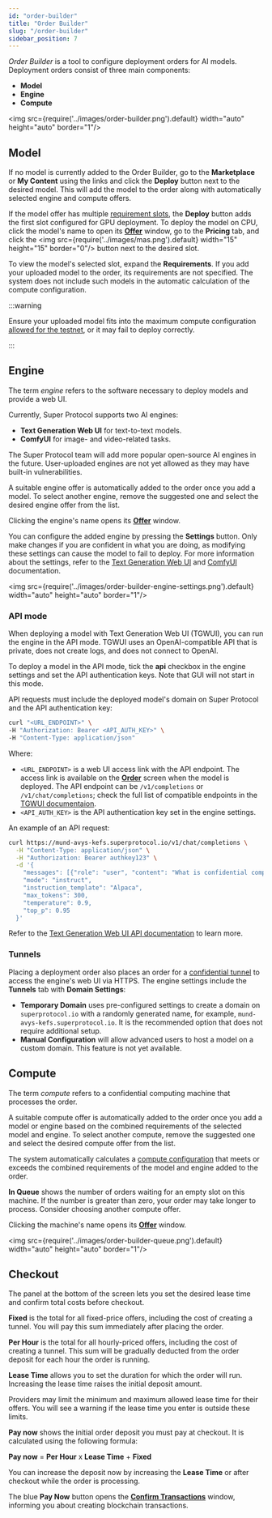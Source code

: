 ```yaml
---
id: "order-builder"
title: "Order Builder"
slug: "/order-builder"
sidebar_position: 7
---
```


_Order Builder_ is a tool to configure deployment orders for AI models. Deployment orders consist of three main components:

- **Model**
- **Engine**
- **Compute**

<img src={require('../images/order-builder.png').default} width="auto" height="auto" border="1"/>
<br/>

## Model

If no model is currently added to the Order Builder, go to the **Marketplace** or **My Content** using the links and click the **Deploy** button next to the desired model. This will add the model to the order along with automatically selected engine and compute offers.

If the model offer has multiple [requirement slots](/fundamentals/slots), the **Deploy** button adds the first slot configured for GPU deployment. To deploy the model on CPU, click the model's name to open its [**Offer**](/marketplace/models/offer) window, go to the **Pricing** tab, and click the <img src={require('../images/mas.png').default}  width="15" height="15" border="0"/> button next to the desired slot.

To view the model's selected slot, expand the **Requirements**. If you add your uploaded model to the order, its requirements are not specified. The system does not include such models in the automatic calculation of the compute configuration.

:::warning

Ensure your uploaded model fits into the maximum compute configuration [allowed for the testnet](/marketplace/limitations), or it may fail to deploy correctly.

:::

## Engine

The term _engine_ refers to the software necessary to deploy models and provide a web UI.

Currently, Super Protocol supports two AI engines:

- **Text Generation Web UI** for text-to-text models.
- **ComfyUI** for image- and video-related tasks.

The Super Protocol team will add more popular open-source AI engines in the future. User-uploaded engines are not yet allowed as they may have built-in vulnerabilities.

A suitable engine offer is automatically added to the order once you add a model. To select another engine, remove the suggested one and select the desired engine offer from the list.

Clicking the engine's name opens its [**Offer**](/marketplace/models/offer) window.

You can configure the added engine by pressing the **Settings** button. Only make changes if you are confident in what you are doing, as modifying these settings can cause the model to fail to deploy. For more information about the settings, refer to the [Text Generation Web UI](https://github.com/oobabooga/text-generation-webui/wiki) and [ComfyUI](https://docs.comfy.org/) documentation.

<img src={require('../images/order-builder-engine-settings.png').default} width="auto" height="auto" border="1"/>
<br/>

### API mode

When deploying a model with Text Generation Web UI (TGWUI), you can run the engine in the API mode. TGWUI uses an OpenAI-compatible API that is private, does not create logs, and does not connect to OpenAI.

To deploy a model in the API mode, tick the **api** checkbox in the engine settings and set the API authentication keys. Note that GUI will not start in this mode.

API requests must include the deployed model's domain on Super Protocol and the API authentication key:

```bash
curl "<URL_ENDPOINT>" \
-H "Authorization: Bearer <API_AUTH_KEY>" \
-H "Content-Type: application/json"
```

Where:

- `<URL_ENDPOINT>` is a web UI access link with the API endpoint. The access link is available on the [**Order**](/marketplace/all-orders/order) screen when the model is deployed. The API endpoint can be `/v1/completions` or `/v1/chat/completions`; check the full list of compatible endpoints in the [TGWUI documentaion](https://github.com/oobabooga/text-generation-webui/wiki/12-%E2%80%90-OpenAI-API#compatibility--not-so-compatibility).
- `<API_AUTH_KEY>` is the API authentication key set in the engine settings.

An example of an API request:

```bash
curl https://mund-avys-kefs.superprotocol.io/v1/chat/completions \
  -H "Content-Type: application/json" \
  -H "Authorization: Bearer authkey123" \
  -d '{
    "messages": [{"role": "user", "content": "What is confidential computing?"}],
    "mode": "instruct",
    "instruction_template": "Alpaca",
    "max_tokens": 300,
    "temperature": 0.9,
    "top_p": 0.95
  }'
```

Refer to the [Text Generation Web UI API documentation](https://github.com/oobabooga/text-generation-webui/wiki/12-%E2%80%90-OpenAI-API) to learn more.

### Tunnels

Placing a deployment order also places an order for a [confidential tunnel](https://docs.superprotocol.com/fundamentals/tunnels) to access the engine's web UI via HTTPS. The engine settings include the **Tunnels** tab with **Domain Settings**:

- **Temporary Domain** uses pre-configured settings to create a domain on `superprotocol.io` with a randomly generated name, for example, `mund-avys-kefs.superprotocol.io`. It is the recommended option that does not require additional setup.
- **Manual Configuration** will allow advanced users to host a model on a custom domain. This feature is not yet available.

## Compute

The term _compute_ refers to a confidential computing machine that processes the order.

A suitable compute offer is automatically added to the order once you add a model or engine based on the combined requirements of the selected model and engine. To select another compute, remove the suggested one and select the desired compute offer from the list.

The system automatically calculates a [compute configuration](/fundamentals/slots#configuration) that meets or exceeds the combined requirements of the model and engine added to the order.

**In Queue** shows the number of orders waiting for an empty slot on this machine. If the number is greater than zero, your order may take longer to process. Consider choosing another compute offer.

Clicking the machine's name opens its [**Offer**](/marketplace/models/offer) window.

<img src={require('../images/order-builder-queue.png').default} width="auto" height="auto" border="1"/>
<br/>

## Checkout

The panel at the bottom of the screen lets you set the desired lease time and confirm total costs before checkout.

**Fixed** is the total for all fixed-price offers, including the cost of creating a tunnel. You will pay this sum immediately after placing the order.

**Per Hour** is the total for all hourly-priced offers, including the cost of creating a tunnel. This sum will be gradually deducted from the order deposit for each hour the order is running.

**Lease Time** allows you to set the duration for which the order will run. Increasing the lease time raises the initial deposit amount.

Providers may limit the minimum and maximum allowed lease time for their offers. You will see a warning if the lease time you enter is outside these limits.

**Pay now** shows the initial order deposit you must pay at checkout. It is calculated using the following formula:

**Pay now** = **Per Hour** x **Lease Time** + **Fixed**

You can increase the deposit now by increasing the **Lease Time** or after checkout while the order is processing.

The blue **Pay Now** button opens the [**Confirm Transactions**](/marketplace/order-builder/checkout) window, informing you about creating blockchain transactions.
